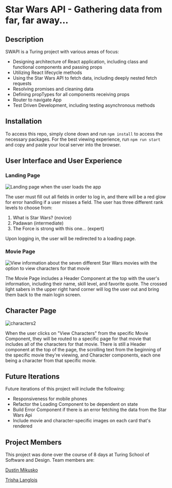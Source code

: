 # Star Wars API - Gathering data from far, far away...

## Description

SWAPI is a Turing project with various areas of focus: 
* Designing architecture of React application, including class and functional components and passing props
* Utilizing React lifecycle methods
* Using the Star Wars API to fetch data, including deeply nested fetch requests
* Resolving promises and cleaning data
* Defining propTypes for all components receiving props
* Router to navigate App
* Test Driven Development, including testing asynchronous methods

## Installation

To access this repo, simply clone down and run `npm install` to access the necessary packages.  For the best viewing experience, run `npm run start` and copy and paste your local server into the browser.

## User Interface and User Experience
### Landing Page
![Landing page when the user loads the app](https://imgur.com/iOIS8UL.png)

The user must fill out all fields in order to log in, and there will be a red glow for error handling if a user misses a field.  The user has three different rank levels to choose from:
1. What is Star Wars? (novice)
2. Padawan (intermediate)
3. The Force is strong with this one... (expert)

Upon logging in, the user will be redirected to a loading page.

### Movie Page
![View information about the seven different Star Wars movies with the option to view characters for that movie](https://imgur.com/5n4Hpdn.png)

The Movie Page includes a Header Component at the top with the user's information, including their name, skill level, and favorite quote.  The crossed light sabers in the upper right hand corner will log the user out and bring them back to the main login screen.

## Character Page
![characters2](https://user-images.githubusercontent.com/52764657/70577753-18371300-1b69-11ea-9fc6-6131b4e63773.gif)

When the user clicks on "View Characters" from the specific Movie Component, they will be routed to a specific page for that movie that includes all of the characters for that movie.  There is still a Header component at the top of the page, the scrolling text from the beginning of the specific movie they're viewing, and Character components, each one being a character from that specific movie.

## Future Iterations 
Future iterations of this project will include the following:
* Responsiveness for mobile phones
* Refactor the Loading Component to be dependent on state
* Build Error Component if there is an error fetching the data from the Star Wars Api
* Include movie and character-specific images on each card that's rendered

## Project Members
This project was done over the course of 8 days at Turing School of Software and Design.  Team members are:

[Dustin Mikusko](https://github.com/Dustin-Mikusko)

[Trisha Langlois](https://github.com/trishalanglois)


